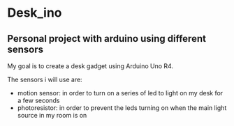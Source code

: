 # Desk_ino

## Personal project with arduino using different sensors

My goal is to create a desk gadget using Arduino Uno R4.

The sensors i will use are: 

- motion sensor: in order to turn on a series of led to light on my desk for a few seconds
- photoresistor: in order to prevent the leds turning on when the main light source in my room is on
